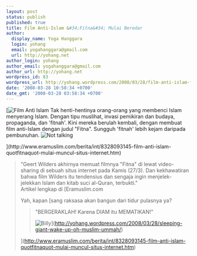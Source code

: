 ```yaml
---
layout: post
status: publish
published: true
title: Film Anti-Islam &#34;Fitna&#34; Mulai Beredar
author:
  display_name: Yoga Hanggara
  login: yohang
  email: yogahanggara@gmail.com
  url: http://yohang.net
author_login: yohang
author_email: yogahanggara@gmail.com
author_url: http://yohang.net
wordpress_id: 83
wordpress_url: http://yohang.wordpress.com/2008/03/28/film-anti-islam-fitna-mulai-beredar/
date: '2008-03-28 10:58:34 +0700'
date_gmt: '2008-03-28 03:58:34 +0700'
---
```

[![Film Anti Islam](http://yohang.net/wp-content/uploads/image85.png) Tak henti-hentinya orang-orang yang membenci Islam menyerang Islam. Dengan tipu muslihat, invasi pemikiran dan budaya, propaganda, dan 'fitnah'. Kini mereka berulah kembali, dengan membuat film anti-Islam dengan judul "Fitna". Sungguh 'fitnah' lebih kejam daripada pembunuhan. ![Not talking](http://yohang.net/wp-content/uploads/331.gif)  
<!--more-->](http://www.eramuslim.com/berita/int/8328093145-film-anti-islam-quotfitnaquot-mulai-muncul-situs-internet.htm)

> "Geert Wilders akhirnya memuat filmnya "Fitna" di lewat video-sharing di sebuah situs internet pada Kamis (27/3). Dan kekhawatiran bahwa film Wilders itu tendensius dan sengaja ingin menjelek-jelekkan Islam dan kitab suci al-Quran, terbukti."  
> Artikel lengkap di [Eramuslim.com
> 
> Yah, kapan [sang raksasa akan bangun dari tidur pulasnya ya?  
> > "BERGERAKLAH! Karena DIAM itu MEMATIKAN!"
> > 
> > ![Billy](http://yohang.net/wp-content/uploads/73.gif)](http://yohang.wordpress.com/2008/03/28/sleeping-giant-wake-up-oh-muslim-ummah/)
> 
> ](http://www.eramuslim.com/berita/int/8328093145-film-anti-islam-quotfitnaquot-mulai-muncul-situs-internet.htm)